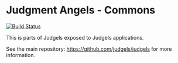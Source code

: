 # Judgment Angels - Commons

[![Build Status](https://travis-ci.org/judgels/commons.svg?branch=master)](https://travis-ci.org/judgels/commons)

This is parts of Judgels exposed to Judgels applications.

See the main repository: https://github.com/judgels/judgels for more information.
